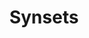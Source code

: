 ---
title: "Synsets"

categories: ['']

tags: ['Synsets']

arwords: 'مفاهيم'

arexps: []

enwords: ['Synsets']

enexps: []

arlexicons: 'ف'

enlexicons: 'S'

authors: ['Ruqayya Roshdy']

translators: ['']

citations: 'مقدمة في حوسبة اللغة العربية'

sources: 'مركز الملك عبدالله بن عبدالعزيز الدولي لخدمة اللغة العربية'

slug: ""
---